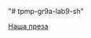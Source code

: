 "# tpmp-gr9a-lab9-sh" 

[Наша преза](https://www.canva.com/design/DAGockVJ6sA/2DS3SasGmCrS06E08X4fTA/edit?utm_content=DAGockVJ6sA&utm_campaign=designshare&utm_medium=link2&utm_source=sharebutton)
